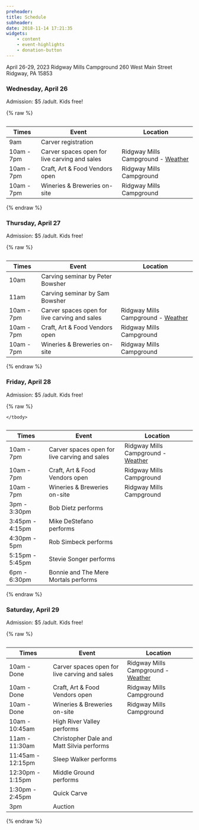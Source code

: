 ```yaml
---
preheader: 
title: Schedule
subheader: 
date: 2018-11-14 17:21:35
widgets:
    - content
    - event-highlights
    - donation-button
---
```


April 26-29, 2023
Ridgway Mills Campground
260 West Main Street
Ridgway, PA 15853


### Wednesday, April 26

Admission: $5 /adult. Kids free!

{% raw %}
<table class="uk-table uk-table-divider">
    <caption></caption>
    <thead>
        <tr>
            <th>Times</th>
            <th>Event</th>
            <th>Location</th>
        </tr>
    </thead>
    <tbody>
        <tr>
            <td>9am</td>
            <td>Carver registration</td>
            <td></td>
        </tr>
        <tr>
            <td>10am - 7pm</td>
            <td>Carver spaces open for live carving and sales</td>
            <td>Ridgway Mills Campground - <a href="https://www.accuweather.com/en/us/ridgway/15853/daily-weather-forecast/335336">Weather</a></td>
        </tr>
        <tr>
            <td>10am - 7pm</td>
            <td>Craft, Art & Food Vendors open</td>
            <td>Ridgway Mills Campground</td>
        </tr>
        <tr>
            <td>10am - 7pm</td>
            <td>Wineries & Breweries on-site</td>
            <td>Ridgway Mills Campground</td>
        </tr>
    </tbody>
</table>
{% endraw %}


### Thursday, April 27

Admission: $5 /adult. Kids free!

{% raw %}
<table class="uk-table uk-table-divider">
    <caption></caption>
    <thead>
        <tr>
            <th>Times</th>
            <th>Event</th>
            <th>Location</th>
        </tr>
    </thead>
    <tbody>
        <tr>
            <td>10am</td>
            <td>Carving seminar by Peter Bowsher</td>
            <td></td>
        </tr>
        <tr>
            <td>11am</td>
            <td>Carving seminar by Sam Bowsher</td>
            <td></td>
        </tr>
        <tr>
            <td>10am - 7pm</td>
            <td>Carver spaces open for live carving and sales</td>
            <td>Ridgway Mills Campground - <a href="https://www.accuweather.com/en/us/ridgway/15853/daily-weather-forecast/335336">Weather</a></td>
        </tr>
        <tr>
            <td>10am - 7pm</td>
            <td>Craft, Art & Food Vendors open</td>
            <td>Ridgway Mills Campground</td>
        </tr>
        <tr>
            <td>10am - 7pm</td>
            <td>Wineries & Breweries on-site</td>
            <td>Ridgway Mills Campground</td>
        </tr>
    </tbody>
</table>
{% endraw %}

### Friday, April 28

Admission: $5 /adult. Kids free!

{% raw %}
<table class="uk-table uk-table-divider">
    <caption></caption>
    <thead>
        <tr>
            <th>Times</th>
            <th>Event</th>
            <th>Location</th>
        </tr>
    </thead>
    <tbody>
        <tr>
            <td>10am - 7pm</td>
            <td>Carver spaces open for live carving and sales</td>
            <td>Ridgway Mills Campground - <a href="https://www.accuweather.com/en/us/ridgway/15853/daily-weather-forecast/335336">Weather</a></td>
        </tr>
        <tr>
            <td>10am - 7pm</td>
            <td>Craft, Art & Food Vendors open</td>
            <td>Ridgway Mills Campground</td>
        </tr>
        <tr>
            <td>10am - 7pm</td>
            <td>Wineries & Breweries on-site</td>
            <td>Ridgway Mills Campground</td>
        </tr>
        <tr>
            <td>3pm - 3:30pm</td>
            <td>Bob Dietz performs</td>
            <td></td>
        </tr>
        <tr>
            <td>3:45pm - 4:15pm</td>
            <td>Mike DeStefano performs</td>
            <td><!--<a href="/2022/entertainment#nick-forsythe">Artist Bio</a>--></td>
        </tr>
        <tr>
            <td>4:30pm - 5pm</td>
            <td>Rob Simbeck performs</td>
            <td><!--<a href="/2022/entertainment#hollow-moon">Artist Bio</a>--></td>
        </tr>
        <tr>
            <td>5:15pm - 5:45pm</td>
            <td>Stevie Songer performs</td>
            <td><!--<a href="/2022/entertainment#hollow-moon">Artist Bio</a>--></td>
        </tr>
        <tr>
            <td>6pm - 6:30pm</td>
            <td>Bonnie and The Mere Mortals performs</td>
            <td><!--<a href="/2022/entertainment#sleep-walker">Artist Bio</a>--></td>
        </tr>
        
    </tbody>
</table>
{% endraw %}



### Saturday, April 29

Admission: $5 /adult. Kids free!

{% raw %}
<table class="uk-table uk-table-divider">
    <caption></caption>
    <thead>
        <tr>
            <th>Times</th>
            <th>Event</th>
            <th>Location</th>
        </tr>
    </thead>
    <tbody>
        <tr>
            <td>10am - Done</td>
            <td>Carver spaces open for live carving and sales</td>
            <td>Ridgway Mills Campground - <a href="https://www.accuweather.com/en/us/ridgway/15853/daily-weather-forecast/335336">Weather</a></td>
        </tr>
        <tr>
            <td>10am - Done</td>
            <td>Craft, Art & Food Vendors open</td>
            <td>Ridgway Mills Campground</td>
        </tr>
        <tr>
            <td>10am - Done</td>
            <td>Wineries & Breweries on-site</td>
            <td>Ridgway Mills Campground</td>
        </tr>
        <tr>
            <td>10am - 10:45am</td>
            <td>High River Valley performs</td>
            <td><!--<a href="/2022/entertainment#sleep-walker">Artist Bio</a>--></td>
        </tr>
        <tr>
            <td>11am - 11:30am</td>
            <td>Christopher Dale and Matt Silvia performs</td>
            <td><!--<a href="/2022/entertainment#sleep-walker">Artist Bio</a>--></td>
        </tr>
        <tr>
            <td>11:45am - 12:15pm</td>
            <td>Sleep Walker performs</td>
            <td><!--<a href="/2022/entertainment#sleep-walker">Artist Bio</a>--></td>
        </tr>
        <tr>
            <td>12:30pm - 1:15pm</td>
            <td>Middle Ground performs</td>
            <td><!--<a href="/2022/entertainment#sleep-walker">Artist Bio</a>--></td>
        </tr>
        <tr>
            <td>1:30pm - 2:45pm</td>
            <td>Quick Carve</td>
            <td><!--<a href="/2022/entertainment#sleep-walker">Artist Bio</a>--></td>
        </tr>
        <tr>
            <td>3pm</td>
            <td>Auction</td>
            <td></td>
        </tr>
    </tbody>
</table>
{% endraw %}